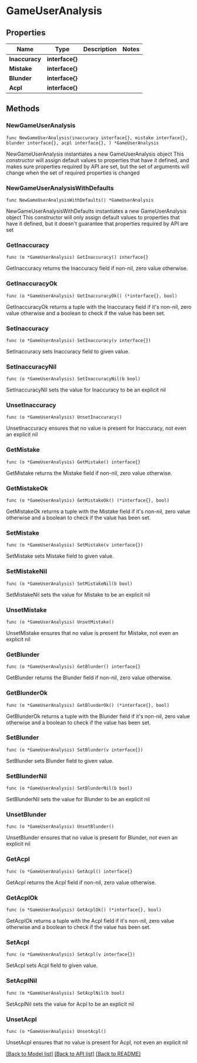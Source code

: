 # GameUserAnalysis

## Properties

Name | Type | Description | Notes
------------ | ------------- | ------------- | -------------
**Inaccuracy** | **interface{}** |  | 
**Mistake** | **interface{}** |  | 
**Blunder** | **interface{}** |  | 
**Acpl** | **interface{}** |  | 

## Methods

### NewGameUserAnalysis

`func NewGameUserAnalysis(inaccuracy interface{}, mistake interface{}, blunder interface{}, acpl interface{}, ) *GameUserAnalysis`

NewGameUserAnalysis instantiates a new GameUserAnalysis object
This constructor will assign default values to properties that have it defined,
and makes sure properties required by API are set, but the set of arguments
will change when the set of required properties is changed

### NewGameUserAnalysisWithDefaults

`func NewGameUserAnalysisWithDefaults() *GameUserAnalysis`

NewGameUserAnalysisWithDefaults instantiates a new GameUserAnalysis object
This constructor will only assign default values to properties that have it defined,
but it doesn't guarantee that properties required by API are set

### GetInaccuracy

`func (o *GameUserAnalysis) GetInaccuracy() interface{}`

GetInaccuracy returns the Inaccuracy field if non-nil, zero value otherwise.

### GetInaccuracyOk

`func (o *GameUserAnalysis) GetInaccuracyOk() (*interface{}, bool)`

GetInaccuracyOk returns a tuple with the Inaccuracy field if it's non-nil, zero value otherwise
and a boolean to check if the value has been set.

### SetInaccuracy

`func (o *GameUserAnalysis) SetInaccuracy(v interface{})`

SetInaccuracy sets Inaccuracy field to given value.


### SetInaccuracyNil

`func (o *GameUserAnalysis) SetInaccuracyNil(b bool)`

 SetInaccuracyNil sets the value for Inaccuracy to be an explicit nil

### UnsetInaccuracy
`func (o *GameUserAnalysis) UnsetInaccuracy()`

UnsetInaccuracy ensures that no value is present for Inaccuracy, not even an explicit nil
### GetMistake

`func (o *GameUserAnalysis) GetMistake() interface{}`

GetMistake returns the Mistake field if non-nil, zero value otherwise.

### GetMistakeOk

`func (o *GameUserAnalysis) GetMistakeOk() (*interface{}, bool)`

GetMistakeOk returns a tuple with the Mistake field if it's non-nil, zero value otherwise
and a boolean to check if the value has been set.

### SetMistake

`func (o *GameUserAnalysis) SetMistake(v interface{})`

SetMistake sets Mistake field to given value.


### SetMistakeNil

`func (o *GameUserAnalysis) SetMistakeNil(b bool)`

 SetMistakeNil sets the value for Mistake to be an explicit nil

### UnsetMistake
`func (o *GameUserAnalysis) UnsetMistake()`

UnsetMistake ensures that no value is present for Mistake, not even an explicit nil
### GetBlunder

`func (o *GameUserAnalysis) GetBlunder() interface{}`

GetBlunder returns the Blunder field if non-nil, zero value otherwise.

### GetBlunderOk

`func (o *GameUserAnalysis) GetBlunderOk() (*interface{}, bool)`

GetBlunderOk returns a tuple with the Blunder field if it's non-nil, zero value otherwise
and a boolean to check if the value has been set.

### SetBlunder

`func (o *GameUserAnalysis) SetBlunder(v interface{})`

SetBlunder sets Blunder field to given value.


### SetBlunderNil

`func (o *GameUserAnalysis) SetBlunderNil(b bool)`

 SetBlunderNil sets the value for Blunder to be an explicit nil

### UnsetBlunder
`func (o *GameUserAnalysis) UnsetBlunder()`

UnsetBlunder ensures that no value is present for Blunder, not even an explicit nil
### GetAcpl

`func (o *GameUserAnalysis) GetAcpl() interface{}`

GetAcpl returns the Acpl field if non-nil, zero value otherwise.

### GetAcplOk

`func (o *GameUserAnalysis) GetAcplOk() (*interface{}, bool)`

GetAcplOk returns a tuple with the Acpl field if it's non-nil, zero value otherwise
and a boolean to check if the value has been set.

### SetAcpl

`func (o *GameUserAnalysis) SetAcpl(v interface{})`

SetAcpl sets Acpl field to given value.


### SetAcplNil

`func (o *GameUserAnalysis) SetAcplNil(b bool)`

 SetAcplNil sets the value for Acpl to be an explicit nil

### UnsetAcpl
`func (o *GameUserAnalysis) UnsetAcpl()`

UnsetAcpl ensures that no value is present for Acpl, not even an explicit nil

[[Back to Model list]](../README.md#documentation-for-models) [[Back to API list]](../README.md#documentation-for-api-endpoints) [[Back to README]](../README.md)


